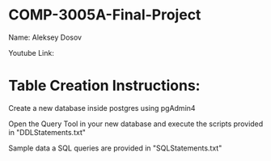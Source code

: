 # COMP-3005A-Final-Project #

Name: Aleksey Dosov

Youtube Link:

# Table Creation Instructions: #
Create a new database inside postgres using pgAdmin4

Open the Query Tool in your new database and execute the scripts provided in "DDLStatements.txt"

Sample data a SQL queries are provided in "SQLStatements.txt"
